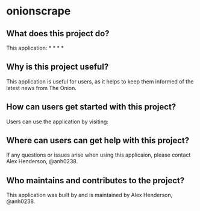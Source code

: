 # onionscrape

## What does this project do?
This application:
  * 
  * 
  * 
  * 

## Why is this project useful?
This application is useful for users, as it helps to keep them informed of the latest news from The Onion. 

## How can users get started with this project?
Users can use the application by visiting: 

## Where can users can get help with this project?
If any questions or issues arise when using this applicaion, please contact Alex Henderson, @anh0238.

## Who maintains and contributes to the project?
This application was built by and is maintained by Alex Henderson, @anh0238.
